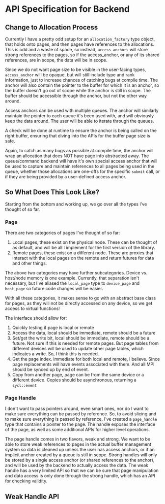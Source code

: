 # API Specification for Backend

## Change to Allocation Process
Currently I have a pretty odd setup for an `allocation_factory` type object, that holds onto pages, and 
then pages have references to the allocations. This is odd and a waste of space, so instead, `access_anchors` will store
strong references to the pages, so if the access_anchor, or any of its shared references, are in scope, the data will
be in scope.

Since we do not want page size to be visible in the user-facing types, `access_anchor` will be opaque, but will still 
include type and rank information, just to increase chances of catching bugs at compile time. The anchor will also
contain the pointer to the buffer for which it is an anchor, so the buffer doesn't go out of scope while the anchor is
still in scope. The buffer should be accessible through the anchor, but not the other way around.

Access anchors can be used with multiple queues. The anchor will similarly maintain the pointer to each queue it's
been used with, and will obviously keep the data around. The user will be able to iterate through the queues.

A check will be done at runtime to ensure the anchor is being called on the right buffer, ensuring that diving into
the APIs for the buffer page size is safe.

Again, to catch as many bugs as possible at compile time, the anchor will wrap an allocation that does NOT have page
info abstracted away. The queue/command backend will have it's own special access anchor that will be used to capture
and maintain references to all pages being used in the queue, whether those allocations are one-offs for the specific
`submit` call, or if they are being provided by a user-defined access anchor.

## So What Does This Look Like?
Starting from the bottom and working up, we go over all the types I've thought of so far.

### Page
There are two categories of pages I've thought of so far:
1. Local pages, these exist on the physical node. These can be thought of as default, and will be all I implement for
the first version of the library.
2. Remote pages, these exist on a different node. These are proxies that interact with the local pages on the remote and
return futures for data and other things.

The above two categories may have further subcategories. Device vs. host/node memory is one example. Currently, that
separation isn't necessary, but I've aliased the `local_page` type to `device_page` and `host_page` so future
code changes will be easier.

With all these categories, it makes sense to go with an abstract base class for pages, as they will not be directly
accessed on any device, so we get access to virtual functions!

The interface should allow for:
1. Quickly testing if page is local or remote
2. Access the data, local should be immediate, remote should be a future
3. Set/get the write bit, local should be immediate, remote should be a future. Not sure if this is needed for remote pages. But page tables from different devices will be used to update other page tables, which indicates a write. So, I think this is needed.
4. Get the page index. Immediate for both local and remote, I believe. Since page replacements will have events associated with them. And all MPI should be synced up by end of event.
5. Copy from another page, page can be from the same device or a different device. Copies should be asynchronous, returning a `sycl::event`

### Page Handle
I don't want to pass pointers around, even smart ones, nor do I want to make sure everything can be passed by reference.
So, to avoid slicing and to make sure everything is passed by reference, I've created a `page_handle` type that contains
a pointer to the page. The handle exposes the interface of the page, as well as some additional APIs for higher level
operations.

The page handle comes in two flavors, weak and strong. We want to be able to store weak references to pages in the 
actual buffer management system so data is cleaned up unless the user has access anchors, or if an implicit anchor created
by a queue is still in scope. Strong handles will only be stored by a single access anchor (or shared references to the
anchor), and will be used by the backend to actually access the data. The weak handle has a very limited API so that
we can be sure that page manipulation and data access is only done through the strong handle, which has an API for
checking validity.

__Weak Handle API__
- 